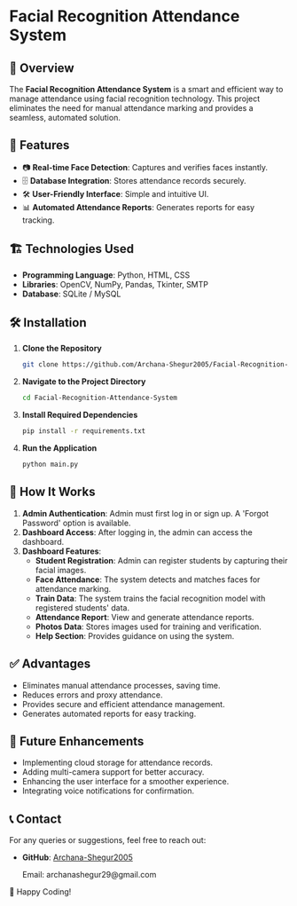 # Facial Recognition Attendance System

## 📌 Overview

The **Facial Recognition Attendance System** is a smart and efficient way to manage attendance using facial recognition technology. This project eliminates the need for manual attendance marking and provides a seamless, automated solution.




## 🚀 Features

- 📷 **Real-time Face Detection**: Captures and verifies faces instantly.
- 🗄️ **Database Integration**: Stores attendance records securely.
- 🛠 **User-Friendly Interface**: Simple and intuitive UI.
- 📊 **Automated Attendance Reports**: Generates reports for easy tracking.

## 🏗 Technologies Used

- **Programming Language**: Python, HTML, CSS
- **Libraries**: OpenCV, NumPy, Pandas, Tkinter, SMTP
- **Database**: SQLite / MySQL

## 🛠 Installation

1. **Clone the Repository**
   ```sh
   git clone https://github.com/Archana-Shegur2005/Facial-Recognition-Attendance-System.git
   ```
2. **Navigate to the Project Directory**
   ```sh
   cd Facial-Recognition-Attendance-System
   ```
3. **Install Required Dependencies**
   ```sh
   pip install -r requirements.txt
   ```
4. **Run the Application**
   ```sh
   python main.py
   ```

## 📸 How It Works

1. **Admin Authentication**: Admin must first log in or sign up. A 'Forgot Password' option is available.
2. **Dashboard Access**: After logging in, the admin can access the dashboard.
3. **Dashboard Features**:
   - **Student Registration**: Admin can register students by capturing their facial images.
   - **Face Attendance**: The system detects and matches faces for attendance marking.
   - **Train Data**: The system trains the facial recognition model with registered students' data.
   - **Attendance Report**: View and generate attendance reports.
   - **Photos Data**: Stores images used for training and verification.
   - **Help Section**: Provides guidance on using the system.

## ✅ Advantages

- Eliminates manual attendance processes, saving time.
- Reduces errors and proxy attendance.
- Provides secure and efficient attendance management.
- Generates automated reports for easy tracking.

## 📄 Future Enhancements

- Implementing cloud storage for attendance records.
- Adding multi-camera support for better accuracy.
- Enhancing the user interface for a smoother experience.
- Integrating voice notifications for confirmation.

## 📞 Contact

For any queries or suggestions, feel free to reach out:

- **GitHub**: [Archana-Shegur2005](https://github.com/Archana-Shegur2005)

  Email: archanashegur29\@gmail.com

🚀 Happy Coding!

